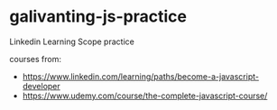 # galivanting-js-practice
Linkedin Learning Scope practice

courses from: 
- https://www.linkedin.com/learning/paths/become-a-javascript-developer
- https://www.udemy.com/course/the-complete-javascript-course/




